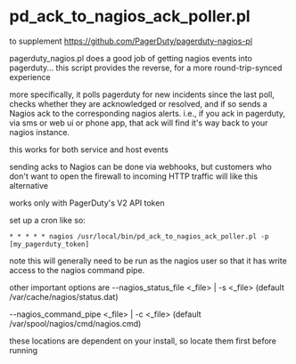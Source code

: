 pd_ack_to_nagios_ack_poller.pl
===============

to supplement https://github.com/PagerDuty/pagerduty-nagios-pl

pagerduty_nagios.pl does a good job of getting nagios events into
pagerduty... this script provides the reverse, for a more
round-trip-synced experience

more specifically, it polls pagerduty for new incidents since the last
poll, checks whether they are acknowledged or resolved, and if so sends
a Nagios ack to the corresponding nagios alerts.  i.e., if you ack in
pagerduty, via sms or web ui or phone app, that ack will find it's way
back to your nagios instance.

this works for both service and host events

sending acks to Nagios can be done via webhooks, but customers who don't
want to open the firewall to incoming HTTP traffic will like this alternative

works only with PagerDuty's V2 API token

set up a cron like so:

    * * * * * nagios /usr/local/bin/pd_ack_to_nagios_ack_poller.pl -p [my_pagerduty_token]

note this will generally need to be run as the nagios user so that it has write access to the nagios command pipe.

other important options are
--nagios_status_file <_file> | -s <_file> (default /var/cache/nagios/status.dat)

--nagios_command_pipe <_file> | -c <_file> (default /var/spool/nagios/cmd/nagios.cmd)

these locations are dependent on your install, so locate them first before running
